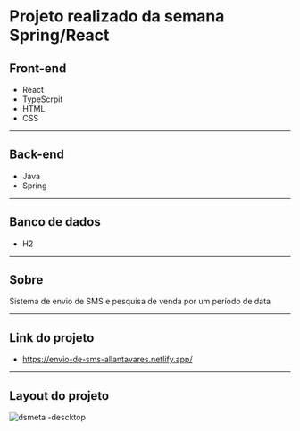 # Projeto realizado da semana Spring/React

## Front-end
 - React
 - TypeScrpit
 - HTML
 - CSS

_______________________________________________________________________________

## Back-end
 - Java
 - Spring
 _______________________________________________________________________________
 
 ## Banco de dados
 - H2
 _______________________________________________________________________________
 
 ## Sobre
 
   Sistema de envio de SMS e pesquisa de venda por um período de data
  _______________________________________________________________________________
 
   
 ## Link do projeto
 
 - https://envio-de-sms-allantavares.netlify.app/
 
  _______________________________________________________________________________
 
 ## Layout do projeto
 ![dsmeta -descktop](https://user-images.githubusercontent.com/79630156/179372073-85bf3d4b-c2da-4c1d-9bd2-fc24421c34ca.png)
